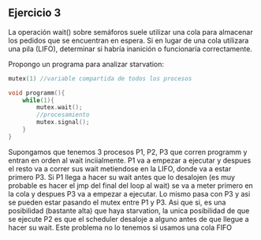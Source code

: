 ## Ejercicio 3
La operación wait() sobre semáforos suele utilizar una cola para almacenar los pedidos que se
encuentran en espera. Si en lugar de una cola utilizara una pila (LIFO), determinar si habría inanición
o funcionaría correctamente.

Propongo un programa para analizar starvation:

```c
mutex(1) //variable compartida de todos los procesos 

void programm(){
    while(1){
        mutex.wait();
        //procesamiento
        mutex.signal();
    }
}
```

Supongamos que tenemos 3 procesos P1, P2, P3 que corren programm y entran en orden al wait inciialmente.
P1 va a empezar a ejecutar y despues el resto va a correr sus wait metiendose en la LIFO,
donde va a estar primero P3.
Si P1 llega a hacer su wait antes que lo desalojen (es muy probable es hacer el jmp del final del loop al wait) se va a meter primero en la cola y despues P3 va a empezar a ejecutar.
Lo mismo pasa con P3 y asi se pueden estar pasando el mutex entre P1 y P3.
Asi que si, es una posibilidad (bastante alta) que haya starvation, 
la unica posibilidad  de que se ejecute P2 es que el scheduler desaloje a alguno antes de que llegue a 
hacer su wait. 
Este problema no lo tenemos si usamos una cola FIFO